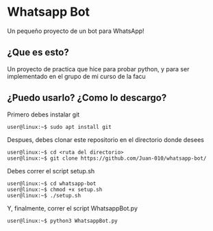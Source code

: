 # Whatsapp Bot
Un pequeño proyecto de un bot para WhatsApp!
## ¿Que es esto?
Un proyecto de practica que hice para probar python, y para ser implementado en el grupo de mi curso de la facu
## ¿Puedo usarlo? ¿Como lo descargo?
Primero debes instalar git
```console
user@linux:~$ sudo apt install git
```
Despues, debes clonar este repositorio en el directorio donde desees
```console
user@linux:~$ cd <ruta del directorio>
user@linux:~$ git clone https://github.com/Juan-010/whatsapp-bot/
```
Debes correr el script setup.sh
```console
user@linux:~$ cd whatsapp-bot
user@linux:~$ chmod +x setup.sh
user@linux:~$ ./setup.sh
```
Y, finalmente, correr el script WhatsappBot.py
```console
user@linux:~$ python3 WhatsappBot.py
```
